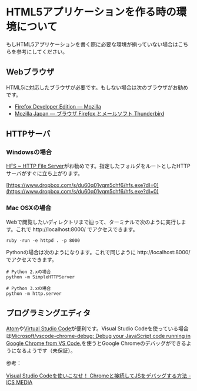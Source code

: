 # HTML5アプリケーションを作る時の環境について

もしHTML5アプリケーションを書く際に必要な環境が揃っていない場合はこちらを参考にしてください。

## Webブラウザ

HTML5に対応したブラウザが必要です。もしない場合は次のブラウザがお勧めです。

- [Firefox Developer Edition — Mozilla](https://www.mozilla.org/ja/firefox/developer/)
- [Mozilla Japan — ブラウザ Firefox とメールソフト Thunderbird](https://www.mozilla.jp/)

## HTTPサーバ

### Windowsの場合

[HFS ~ HTTP File Server](http://www.rejetto.com/hfs/)がお勧めです。指定したフォルダをルートとしたHTTPサーバがすぐに立ち上がります。

[https://www.dropbox.com/s/du60q01vqm5chf6/hfs.exe?dl=0](https://www.dropbox.com/s/du60q01vqm5chf6/hfs.exe?dl=0)

### Mac OSXの場合

Webで閲覧したいディレクトリまで辿って、ターミナルで次のように実行します。これで http://localhost:8000/ でアクセスできます。

```
ruby -run -e httpd . -p 8000
```

Pythonの場合は次のようになります。これで同じように http://localhost:8000/ でアクセスできます。

```
# Python 2.xの場合
python -m SimpleHTTPServer

# Python 3.xの場合
python -m http.server
```

## プログラミングエディタ

[Atom](https://atom.io/)や[Virtual Studio Code](https://www.visualstudio.com/ja-jp/products/code-vs.aspx)が便利です。Visual Studio Codeを使っている場合は[Microsoft/vscode-chrome-debug: Debug your JavaScript code running in Google Chrome from VS Code.](https://github.com/Microsoft/vscode-chrome-debug/)を使うとGoogle Chromeのデバッグができるようになるようです（未保証）。

参考：

[Visual Studio Codeを使いこなせ！ Chromeと接続してJSをデバッグする方法 - ICS MEDIA](https://ics.media/entry/11356)
